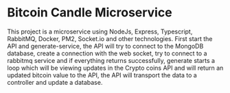 # Bitcoin Candle Microservice

This project is a microservice using NodeJs, Express, Typescript, RabbitMQ, Docker, PM2, Socket.io and other technologies. First start the API and generate-service, the API will try to connect to the MongoDB database, create a connection with the web socket, try to connect to a rabbitmq service and if everything returns successfully, generate starts a loop which will be viewing updates in the Crypto coins API and will return an updated bitcoin value to the API, the API will transport the data to a controller and update a database.
